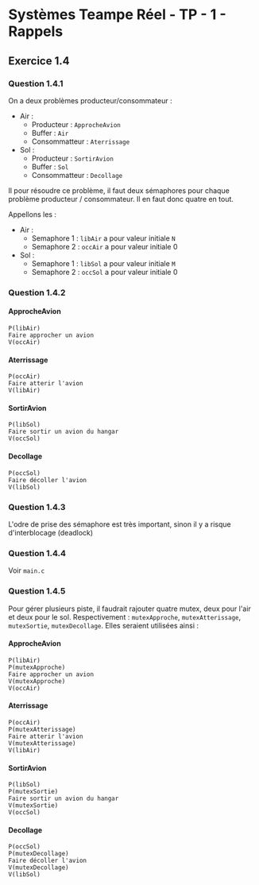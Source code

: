 # Systèmes Teampe Réel - TP - 1 - Rappels

## Exercice 1.4

### Question 1.4.1

On a deux problèmes producteur/consommateur :

* Air : 
    * Producteur : `ApprocheAvion`
    * Buffer : `Air`
    * Consommatteur : `Aterrissage`
* Sol : 
    * Producteur : `SortirAvion`
    * Buffer : `Sol`
    * Consommatteur : `Decollage`

Il pour résoudre ce problème, il faut deux sémaphores pour chaque problème producteur / consommateur.
Il en faut donc quatre en tout.

Appellons les : 
* Air : 
    * Semaphore 1 : `libAir` a pour valeur initiale `N`
    * Semaphore 2 : `occAir` a pour valeur initiale 0
* Sol : 
    * Semaphore 1 : `libSol` a pour valeur initiale `M`
    * Semaphore 2 : `occSol` a pour valeur initiale 0
    
### Question 1.4.2

#### ApprocheAvion
```
P(libAir)
Faire approcher un avion
V(occAir)
```
#### Aterrissage
```
P(occAir)
Faire atterir l'avion
V(libAir)
```
#### SortirAvion
```
P(libSol)
Faire sortir un avion du hangar
V(occSol)
```
#### Decollage
```
P(occSol)
Faire décoller l'avion
V(libSol)
```
### Question 1.4.3
L'odre de prise des sémaphore est très important, sinon il y a risque d'interblocage (deadlock)

### Question 1.4.4

Voir `main.c`

### Question 1.4.5

Pour gérer plusieurs piste, il faudrait rajouter quatre mutex, deux pour l'air et deux pour le sol.
Respectivement : `mutexApproche`, `mutexAtterissage`, `mutexSortie`, `mutexDecollage`.
Elles seraient utilisées ainsi : 

#### ApprocheAvion
```
P(libAir)
P(mutexApproche)
Faire approcher un avion
V(mutexApproche)
V(occAir)
```
#### Aterrissage
```
P(occAir)
P(mutexAtterissage)
Faire atterir l'avion
V(mutexAtterissage)
V(libAir)
```
#### SortirAvion
```
P(libSol)
P(mutexSortie)
Faire sortir un avion du hangar
V(mutexSortie)
V(occSol)
```
#### Decollage
```
P(occSol)
P(mutexDecollage)
Faire décoller l'avion
V(mutexDecollage)
V(libSol)
```